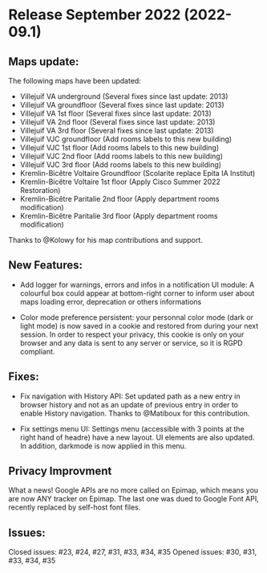 # Release September 2022 (2022-09.1)

## Maps update:

The following maps have been updated:

- Villejuif VA underground (Several fixes since last update: 2013)
- Villejuif VA groundfloor (Several fixes since last update: 2013)
- Villejuif VA 1st floor (Several fixes since last update: 2013)
- Villejuif VA 2nd floor (Several fixes since last update: 2013)
- Villejuif VA 3rd floor (Several fixes since last update: 2013)
- Villejuif VJC groundfloor (Add rooms labels to this new building)
- Villejuif VJC 1st floor (Add rooms labels to this new building)
- Villejuif VJC 2nd floor (Add rooms labels to this new building)
- Villejuif VJC 3rd floor (Add rooms labels to this new building)
- Kremlin-Bicêtre Voltaire Groundfloor (Scolarite replace Epita IA Institut)
- Kremlin-Bicêtre Voltaire 1st floor (Apply Cisco Summer 2022 Restoration)
- Kremlin-Bicêtre Paritalie 2nd floor (Apply department rooms modification)
- Kremlin-Bicêtre Paritalie 3rd floor (Apply department rooms modification)

Thanks to @Kolowy for his map contributions and support.

## New Features:

- Add logger for warnings, errors and infos in a notification UI module: A colourful box could appear at bottom-right corner to inform user about maps loading error, deprecation or others informations

- Color mode preference persistent: your personnal color mode (dark or light mode) is now saved in a cookie and restored from during your next session. In order to respect your privacy, this cookie is only on your browser and any data is sent to any server or service, so it is RGPD compliant.

## Fixes:

- Fix navigation with History API: Set updated path as a new entry in browser history and not as an update of previous entry in order to enable History navigation. Thanks to @Matiboux for this contribution.

- Fix settings menu UI: Settings menu (accessible with 3 points at the right hand of headre) have a new layout. UI elements are also updated. In addition, darkmode is now applied in this menu.

## Privacy Improvment

What a news! Google APIs are no more called on Epimap, which means you are now ANY tracker on Epimap. The last one was dued to Google Font API, recently replaced by self-host font files.

## Issues:

Closed issues: #23, #24, #27, #31, #33, #34, #35
Opened issues: #30, #31, #33, #34, #35